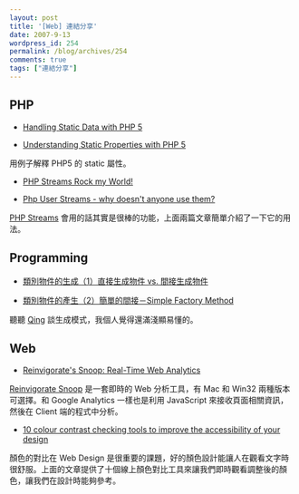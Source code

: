 ```yaml
---
layout: post
title: '[Web] 連結分享'
date: 2007-9-13
wordpress_id: 254
permalink: /blog/archives/254
comments: true
tags: ["連結分享"]
---
```


<!--more-->
## PHP

* [Handling Static Data with PHP 5](http://www.devshed.com/c/a/PHP/Handling-Static-Data-with-PHP-5/)

* [Understanding Static Properties with PHP 5](http://www.devshed.com/c/a/PHP/Understanding-Static-Properties-with-PHP-5/)

用例子解釋 PHP5 的 static 屬性。

* [PHP Streams Rock my World!](http://pixelated-dreams.com/archives/319-PHP-Streams-Rock-my-World!.html)

* [Php User Streams - why doesn't anyone use them?](http://elizabethmariesmith.com/2007/05/04/php-user-streams-why-doesnt-anyone-use-them/)

[PHP Streams](http://tw.php.net/manual/en/ref.stream.php) 會用的話其實是很棒的功能，上面兩篇文章簡單介紹了一下它的用法。



## Programming

* [類別物件的生成（1）直接生成物件 vs. 間接生成物件](http://www.javaworld.com.tw/roller/page/qing?entry=%E9%A1%9E%E5%88%A5%E7%89%A9%E4%BB%B6%E7%9A%84%E7%94%9F%E6%88%90_1_%E7%9B%B4%E6%8E%A5%E7%94%9F%E6%88%90%E7%89%A9%E4%BB%B6_vs_%E9%96%93%E6%8E%A5%E7%94%9F%E6%88%90%E7%89%A9%E4%BB%B6)

* [類別物件的產生（2）簡單的間接－Simple Factory Method](http://www.javaworld.com.tw/roller/page/qing?entry=2007_9_11_%E9%A1%9E%E5%88%A5%E7%89%A9%E4%BB%B6%E7%9A%84%E7%94%A2%E7%94%9F_2_%E7%B0%A1%E5%96%AE%E7%9A%84%E7%B0%A1%E6%8E%A5_simple_factory)

聽聽 [Qing](http://www.javaworld.com.tw/roller/page/qing) 談生成模式，我個人覺得還滿淺顯易懂的。 



## Web

* [Reinvigorate's Snoop: Real-Time Web Analytics](http://www.smashingmagazine.com/2007/09/12/reinvigorates-snoop-experiencing-user-events-instantly/)

[Reinvigorate Snoop](http://www.reinvigorate.net/) 是一套即時的 Web 分析工具，有 Mac 和 Win32 兩種版本可選擇。和 Google Analytics 一樣也是利用 JavaScript 來接收頁面相關資訊，然後在 Client 端的程式中分析。 

* [10 colour contrast checking tools to improve the accessibility of your design](http://www.456bereastreet.com/archive/200709/10_colour_contrast_checking_tools_to_improve_the_accessibility_of_your_design/)

顏色的對比在 Web Design 是很重要的課題，好的顏色設計能讓人在觀看文字時很舒服。上面的文章提供了十個線上顏色對比工具來讓我們即時觀看調整後的顏色，讓我們在設計時能夠參考。 


